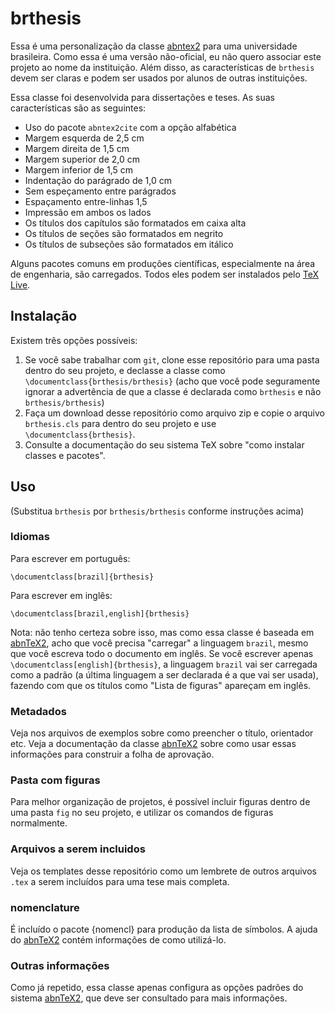 # brthesis

Essa é uma personalização da classe [abntex2][abntex2] para uma universidade brasileira. Como essa é uma versão não-oficial, eu não quero associar este projeto ao nome da instituição. Além disso, as características de `brthesis` devem ser claras e podem ser usados por alunos de outras instituições.

Essa classe foi desenvolvida para dissertações e teses. As suas características são as seguintes:

* Uso do pacote `abntex2cite` com a opção alfabética
* Margem esquerda de 2,5 cm
* Margem direita de 1,5 cm
* Margem superior de 2,0 cm
* Margem inferior de 1,5 cm
* Indentação do parágrado de 1,0 cm
* Sem espeçamento entre parágrados
* Espaçamento entre-linhas 1,5
* Impressão em ambos os lados
* Os títulos dos capítulos são formatados em caixa alta
* Os títulos de seções são formatados em negrito
* Os títulos de subseções são formatados em itálico

Alguns pacotes comuns em produções científicas, especialmente na área de engenharia, são carregados. Todos eles podem ser instalados pelo [TeX Live][texlive].


## Instalação

Existem três opções possíveis:

1. Se você sabe trabalhar com `git`, clone esse repositório para uma pasta dentro do seu projeto, e declasse a classe como `\documentclass{brthesis/brthesis}` (acho que você pode seguramente ignorar a advertência de que a classe é declarada como `brthesis` e não `brthesis/brthesis`)
2. Faça um download desse repositório como arquivo zip e copie o arquivo `brthesis.cls` para dentro do seu projeto e use `\documentclass{brthesis}`.
3. Consulte a documentação do seu sistema TeX sobre "como instalar classes e pacotes".

## Uso

(Substitua `brthesis` por `brthesis/brthesis` conforme instruções acima)

### Idiomas

Para escrever em português:

	\documentclass[brazil]{brthesis}

Para escrever em inglês:

	\documentclass[brazil,english]{brthesis}

Nota: não tenho certeza sobre isso, mas como essa classe é baseada em [abnTeX2][abntex2], acho que você precisa "carregar" a linguagem `brazil`, mesmo que você escreva todo o documento em inglês. Se você escrever apenas `\documentclass[english]{brthesis}`, a linguagem `brazil` vai ser carregada como a padrão (a última linguagem a ser declarada é a que vai ser usada), fazendo com que os títulos como "Lista de figuras" apareçam em inglês.

### Metadados

Veja nos arquivos de exemplos sobre como preencher o título, orientador etc. Veja a documentação da classe [abnTeX2][abntex2] sobre como usar essas informações para construir a folha de aprovação.

### Pasta com figuras

Para melhor organização de projetos, é possível incluir figuras dentro de uma pasta `fig` no seu projeto, e utilizar os comandos de figuras normalmente.

### Arquivos a serem incluidos

Veja os templates desse repositório como um lembrete de outros arquivos `.tex` a serem incluídos para uma tese mais completa.

### nomenclature

É incluído o pacote {nomencl} para produção da lista de símbolos. A ajuda do [abnTeX2][abntex2] contém informações de como utilizá-lo.

### Outras informações

Como já repetido, essa classe apenas configura as opções padrões do sistema [abnTeX2][abntex2], que deve ser consultado para mais informações.

[abntex2]: http://www.abntex.net.br/
[texlive]: https://www.tug.org/texlive/
